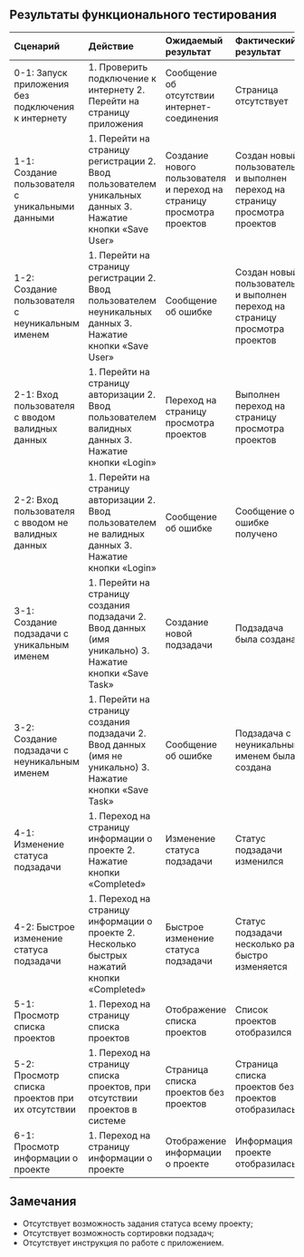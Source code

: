 ## Результаты функционального тестирования
|Cценарий|Действие|Ожидаемый результат|Фактический результат| Итог|
|:---|:---|:---|:---|:---|
|0-1: Запуск приложения без подключения к интернету | 1. Проверить подключение к интернету 2. Перейти на страницу приложения | Сообщение об отсутствии интернет-соединения | Страница отсутствует |Тест не пройден |
|1-1: Создание пользователя с уникальными данными | 1. Перейти на страницу регистрации 2. Ввод пользователем уникальных данных 3. Нажатие кнопки «Save User» | Создание нового пользователя и переход на страницу просмотра проектов | Создан новый пользователь и выполнен переход на страницу просмотра проектов |Тест пройден |
|1-2: Создание пользователя с неуникальным именем | 1. Перейти на страницу регистрации 2. Ввод пользователем неуникальных данных 3. Нажатие кнопки «Save User» | Сообщение об ошибке | Создан новый пользователь и выполнен переход на страницу просмотра проектов | Тест не пройден |
|2-1: Вход пользователя с вводом валидных данных | 1. Перейти на страницу авторизации 2. Ввод пользователем валидных данных 3. Нажатие кнопки «Login» | Переход на страницу просмотра проектов | Выполнен переход на страницу просмотра проектов | Тест пройден |
|2-2: Вход пользователя с вводом не валидных данных | 1. Перейти на страницу авторизации 2. Ввод пользователем не валидных данных 3. Нажатие кнопки «Login» | Сообщение об ошибке | Сообщение об ошибке получено | Тест пройден |
|3-1: Создание подзадачи с уникальным именем | 1. Перейти на страницу создания подзадачи 2. Ввод данных (имя уникально) 3. Нажатие кнопки «Save Task» | Создание новой подзадачи | Подзадача была создана | Тест пройден |
|3-2: Создание подзадачи с неуникальным именем |  1. Перейти на страницу создания подзадачи 2. Ввод данных (имя не уникально) 3. Нажатие кнопки «Save Task» | Сообщение об ошибке | Подзадача с неуникальным именем была создана | Тест не пройден |
|4-1: Изменение статуса подзадачи | 1. Переход на страницу информации о проекте 2. Нажатие кнопки «Completed» | Изменение статуса подзадачи | Статус подзадачи изменился | Тест пройден |
|4-2: Быстрое изменение статуса подзадачи |1. Переход на страницу информации о проекте 2. Несколько быстрых нажатий кнопки «Completed» | Быстрое изменение статуса подзадачи | Статус подзадачи несколько раз быстро изменяется | Тест пройден |
|5-1: Просмотр списка проектов | 1. Переход на страницу списка проектов | Отображение списка проектов | Список проектов отобразился | Тест пройден |
|5-2: Просмотр списка проектов при их отсутствии | 1. Переход на страницу списка проектов, при отсутствии проектов в системе | Страница списка проектов без проектов | Страница списка проектов без проектов отобразилась |Тест пройден |
|6-1: Просмотр информации о проекте | 1. Переход на страницу информации о проекте | Отображение информации о проекте | Информация о проекте отобразилась | Тест пройден |
## Замечания
* Отсутствует возможность задания статуса всему проекту;  
* Отсутствует возможность сортировки подзадач;  
* Отсутствует инструкция по работе с приложением.    
